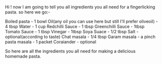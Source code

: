 Hi ! now I am going to tell you all ingredients you all need for a fingerlicking pasta.
so here we go:-


Boiled pasta - 1 bowl
Oil(any oil you can use here but still I'll prefer oliveoil) - 4 tbsp
Water - 1 cup
Redchilli Sauce - 1 tbsp
Greenchilli Sauce - 1tbsp
Tomato Sauce - 1 tbsp
Vinegar - 1tbsp
Soya Suace - 1/2 tbsp
Salt - optional(according to taste)
Chat masala - 1/4 tbsp
Garam masala - a pinch
pasta masala - 1 packet
Coraiander - optional

So here are all the ingredients you all need  for making a delicious homemade pasta.
